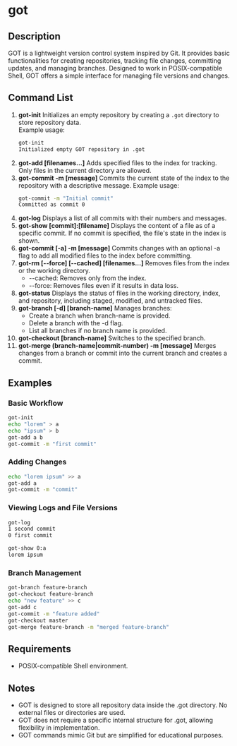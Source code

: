 # got

## Description
GOT is a lightweight version control system inspired by Git. It provides basic functionalities for creating repositories, tracking file changes, committing updates, and managing branches. Designed to work in POSIX-compatible Shell, GOT offers a simple interface for managing file versions and changes.

## Command List
1. **got-init**
   Initializes an empty repository by creating a `.got` directory to store repository data.  
   Example usage:
   ```bash
   got-init
   Initialized empty GOT repository in .got
   ```
2. **got-add [filenames...]**
   Adds specified files to the index for tracking. Only files in the current directory are allowed.
3. **got-commit -m [message]**
   Commits the current state of the index to the repository with a descriptive message.
   Example usage:
   ```bash
   got-commit -m "Initial commit"
   Committed as commit 0
   ```
4. **got-log**
   Displays a list of all commits with their numbers and messages.
5. **got-show [commit]:[filename]**
   Displays the content of a file as of a specific commit. If no commit is specified, the file's state in the index is shown.
6. **got-commit [-a] -m [message]**
   Commits changes with an optional -a flag to add all modified files to the index before committing.
7. **got-rm [--force] [--cached] [filenames...]**
   Removes files from the index or the working directory.
   - --cached: Removes only from the index.
   - --force: Removes files even if it results in data loss.
8. **got-status**
   Displays the status of files in the working directory, index, and repository, including staged, modified, and untracked files.
9. **got-branch [-d] [branch-name]**
   Manages branches:
    - Create a branch when branch-name is provided.
   - Delete a branch with the -d flag.
   - List all branches if no branch name is provided.
11. **got-checkout [branch-name]**
   Switches to the specified branch.
12. **got-merge (branch-name|commit-number) -m [message]**
   Merges changes from a branch or commit into the current branch and creates a commit.

## Examples
### Basic Workflow
```bash
got-init
echo "lorem" > a
echo "ipsum" > b
got-add a b
got-commit -m "first commit"
```
### Adding Changes
```bash
echo "lorem ipsum" >> a
got-add a
got-commit -m "commit"
```
### Viewing Logs and File Versions
```bash
got-log
1 second commit
0 first commit

got-show 0:a
lorem ipsum
```
### Branch Management
```bash
got-branch feature-branch
got-checkout feature-branch
echo "new feature" >> c
got-add c
got-commit -m "feature added"
got-checkout master
got-merge feature-branch -m "merged feature-branch"
```

## Requirements
- POSIX-compatible Shell environment.

## Notes
- GOT is designed to store all repository data inside the .got directory. No external files or directories are used.
- GOT does not require a specific internal structure for .got, allowing flexibility in implementation.
- GOT commands mimic Git but are simplified for educational purposes.
